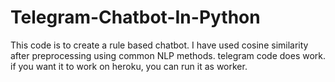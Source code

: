 # Telegram-Chatbot-In-Python

This code is to create a rule based chatbot. I have used cosine similarity after preprocessing using common NLP methods. telegram code does work. if you want it to work on heroku, you can run it as worker.

